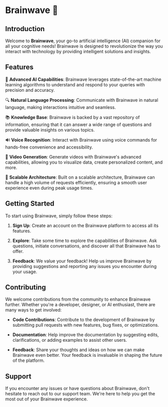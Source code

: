 # Brainwave 🧠

## Introduction

Welcome to **Brainwave**, your go-to artificial intelligence (AI) companion for all your cognitive needs! Brainwave is designed to revolutionize the way you interact with technology by providing intelligent solutions and insights.

## Features

🤖 **Advanced AI Capabilities**: Brainwave leverages state-of-the-art machine learning algorithms to understand and respond to your queries with precision and accuracy.

🔍 **Natural Language Processing**: Communicate with Brainwave in natural language, making interactions intuitive and seamless.

📚 **Knowledge Base**: Brainwave is backed by a vast repository of information, ensuring that it can answer a wide range of questions and provide valuable insights on various topics.

🔊 **Voice Recognition**: Interact with Brainwave using voice commands for hands-free convenience and accessibility.

🎥 **Video Generation**: Generate videos with Brainwave's advanced capabilities, allowing you to visualize data, create personalized content, and more.

🚀 **Scalable Architecture**: Built on a scalable architecture, Brainwave can handle a high volume of requests efficiently, ensuring a smooth user experience even during peak usage times.

## Getting Started

To start using Brainwave, simply follow these steps:

1. **Sign Up**: Create an account on the Brainwave platform to access all its features.

2. **Explore**: Take some time to explore the capabilities of Brainwave. Ask questions, initiate conversations, and discover all that Brainwave has to offer.

3. **Feedback**: We value your feedback! Help us improve Brainwave by providing suggestions and reporting any issues you encounter during your usage.

## Contributing

We welcome contributions from the community to enhance Brainwave further. Whether you're a developer, designer, or AI enthusiast, there are many ways to get involved:

- **Code Contributions**: Contribute to the development of Brainwave by submitting pull requests with new features, bug fixes, or optimizations.

- **Documentation**: Help improve the documentation by suggesting edits, clarifications, or adding examples to assist other users.

- **Feedback**: Share your thoughts and ideas on how we can make Brainwave even better. Your feedback is invaluable in shaping the future of the platform.

## Support

If you encounter any issues or have questions about Brainwave, don't hesitate to reach out to our support team. We're here to help you get the most out of your Brainwave experience.

